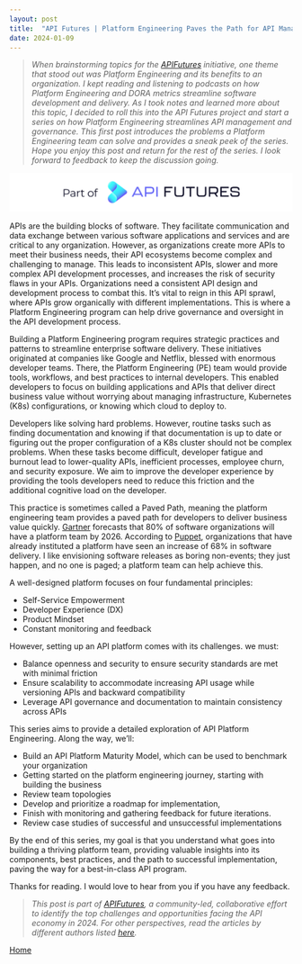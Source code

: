 ```yaml
---
layout: post
title:  "API Futures | Platform Engineering Paves the Path for API Management and Governance"
date: 2024-01-09 
---
```


>_When brainstorming topics for the [APIFutures](https://matthewreinbold.github.io/APIFutures/index.html) initiative, one theme that stood out was Platform Engineering and its benefits to an organization.  I kept reading and listening to podcasts on how Platform Engineering and DORA metrics streamline software development and delivery.  As I took notes and learned more about this topic, I decided to roll this into the API Futures project and start a series on how Platform Engineering streamlines API management and governance.  This first post introduces the problems a Platform Engineering team can solve and provides a sneak peek of the series.  Hope you enjoy this post and return for the rest of the series. I look forward to feedback to keep the discussion going._

![Part of APIFutures](/assets/img/PartAPIFutures.png "APIFutures")

APIs are the building blocks of software.  They facilitate communication and data exchange between various software applications and services and are critical to any organization. However, as organizations create more APIs to meet their business needs, their API ecosystems become complex and challenging to manage. This leads to inconsistent APIs, slower and more complex API development processes, and increases the risk of security flaws in your APIs.  Organizations need a consistent API design and development process to combat this.  It’s vital to reign in this API sprawl, where APIs grow organically with different implementations. This is where a Platform Engineering program can help drive governance and oversight in the API development process.  

Building a Platform Engineering program requires strategic practices and patterns to streamline enterprise software delivery.  These initiatives originated at companies like Google and Netflix, blessed with enormous developer teams.  There, the Platform Engineering (PE) team would provide tools, workflows, and best practices to internal developers.  This enabled developers to focus on building applications and APIs that deliver direct business value without worrying about managing infrastructure, Kubernetes (K8s) configurations, or knowing which cloud to deploy to.

Developers like solving hard problems. However, routine tasks such as finding documentation and knowing if that documentation is up to date or figuring out the proper configuration of a K8s cluster should not be complex problems. When these tasks become difficult, developer fatigue and burnout lead to lower-quality APIs, inefficient processes, employee churn, and security exposure. We aim to improve the developer experience by providing the tools developers need to reduce this friction and the additional cognitive load on the developer.

This practice is sometimes called a Paved Path, meaning the platform engineering team provides a paved path for developers to deliver business value quickly.  [Gartner](https://www.gartner.com/en/articles/what-is-platform-engineering) forecasts that 80% of software organizations will have a platform team by 2026. According to [Puppet](https://www.puppet.com/resources/state-of-platform-engineering), organizations that have already instituted a platform have seen an increase of 68% in software delivery.  I like envisioning software releases as boring non-events; they just happen, and no one is paged; a platform team can help achieve this. 

A well-designed platform focuses on four fundamental principles:



* Self-Service Empowerment
* Developer Experience (DX)
* Product Mindset
* Constant monitoring and feedback

However, setting up an API platform comes with its challenges. we must:



* Balance openness and security to ensure security standards are met with minimal friction
* Ensure scalability to accommodate increasing API usage while versioning APIs and backward compatibility
* Leverage API governance and documentation to maintain consistency across APIs 

This series aims to provide a detailed exploration of API Platform Engineering. Along the way, we’ll:



* Build an API Platform Maturity Model, which can be used to benchmark your organization
* Getting started on the platform engineering journey, starting with building the business
* Review team topologies
* Develop and prioritize a roadmap for implementation,
* Finish with monitoring and gathering feedback for future iterations.
* Review case studies of successful and unsuccessful implementations

By the end of this series, my goal is that you understand what goes into building a thriving platform team, providing valuable insights into its components, best practices, and the path to successful implementation, paving the way for a best-in-class API program.

Thanks for reading.  I would love to hear from you if you have any feedback.

> _This post is part of [APIFutures](https://matthewreinbold.github.io/APIFutures/index.html), a community-led, collaborative effort to identify the top challenges and opportunities facing the API economy in 2024. For other perspectives, read the articles by different authors listed [here](https://matthewreinbold.github.io/APIFutures/index.html)._


[Home](/)
